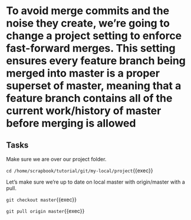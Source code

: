 # To avoid merge commits and the noise they create, we’re going to change a project setting to enforce fast-forward merges. This setting **ensures every feature branch being merged into master is a proper superset of master**, meaning that a feature branch contains all of the current work/history of master before merging is allowed

## Tasks

Make sure we are over our project folder.  

`cd /home/scrapbook/tutorial/git/my-local/project`{{exec}}  

Let’s make sure we’re up to date on local master with origin/master with a pull.  

`git checkout master`{{exec}}  

`git pull origin master`{{exec}}  
